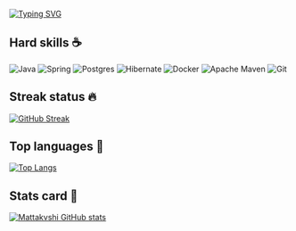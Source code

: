 [![Typing SVG](https://readme-typing-svg.herokuapp.com?color=%2336BCF7&lines=Hello+World+I`m+mattakvshi)](https://git.io/typing-svg)
## Hard skills ☕ ## 
![Java](https://img.shields.io/badge/java-%23ED8B00.svg?style=for-the-badge&logo=java&logoColor=white)
![Spring](https://img.shields.io/badge/spring-%236DB33F.svg?style=for-the-badge&logo=spring&logoColor=white)
![Postgres](https://img.shields.io/badge/postgres-%23316192.svg?style=for-the-badge&logo=postgresql&logoColor=white)
![Hibernate](https://img.shields.io/badge/Hibernate-59666C?style=for-the-badge&logo=Hibernate&logoColor=white)
![Docker](https://img.shields.io/badge/docker-%230db7ed.svg?style=for-the-badge&logo=docker&logoColor=white)
![Apache Maven](https://img.shields.io/badge/Apache%20Maven-C71A36?style=for-the-badge&logo=Apache%20Maven&logoColor=white)
![Git](https://img.shields.io/badge/git-%23F05033.svg?style=for-the-badge&logo=git&logoColor=white)
## Streak status 🔥 ##
[![GitHub Streak](https://github-readme-streak-stats.herokuapp.com/?user=mattakvshi)](https://github.com/mattakvshi)
## Top languages 🍃 ##
[![Top Langs](https://github-readme-stats.vercel.app/api/top-langs/?username=mattakvshi&layout=compact)](https://github.com/mattakvshi)
## Stats card 💯 ##
[![Mattakvshi GitHub stats](https://github-readme-stats.vercel.app/api?username=mattakvshi&show_icons=true&theme=midnight-purple)](https://github.com/mattakvshi)
